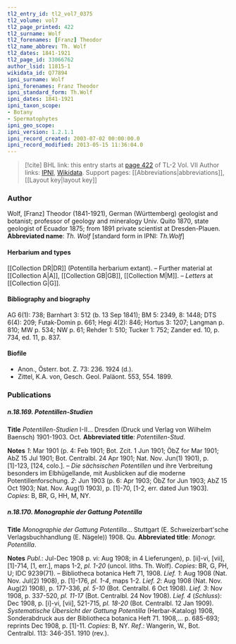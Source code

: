 ```yaml
---
tl2_entry_id: tl2_vol7_0375
tl2_volume: vol7
tl2_page_printed: 422
tl2_surname: Wolf
tl2_forenames: [Franz] Theodor
tl2_name_abbrev: Th. Wolf
tl2_dates: 1841-1921
tl2_page_id: 33066762
author_lsid: 11815-1
wikidata_id: Q77894
ipni_surname: Wolf
ipni_forenames: Franz Theodor
ipni_standard_form: Th.Wolf
ipni_dates: 1841-1921
ipni_taxon_scope: 
- Botany
- Spermatophytes
ipni_geo_scope: 
ipni_version: 1.2.1.1
ipni_record_created: 2003-07-02 00:00:00.0
ipni_record_modified: 2013-05-15 11:36:04.0
---
```


> [!cite] BHL link: this entry starts at [page 422](https://www.biodiversitylibrary.org/page/33066762) of TL-2 Vol. VII
> Author links: [IPNI](https://www.ipni.org/a/11815-1), [Wikidata](https://www.wikidata.org/wiki/Q77894). Support pages: [[Abbreviations|abbreviations]], [[Layout key|layout key]]

### Author

Wolf, \[Franz\] Theodor (1841-1921), German (Württemberg) geologist and botanist; professor of geology and mineralogy Univ. Quito 1870, state geologist of Ecuador 1875; from 1891 private scientist at Dresden-Plauen. 
**Abbreviated name**: *Th. Wolf* \[standard form in IPNI: *Th.Wolf*\]

#### Herbarium and types

[[Collection DR|DR]] (Potentilla herbarium extant). – Further material at [[Collection A|A]], [[Collection GB|GB]], [[Collection M|M]]. – *Letters* at [[Collection G|G]].

#### Bibliography and biography

AG 6(1): 738; Barnhart 3: 512 (b. 13 Sep 1841); BM 5: 2349, 8: 1448; DTS 6(4): 209; Futak-Domin p. 661; Hegi 4(2): 846; Hortus 3: 1207; Langman p. 810; MW p. 534; NW p. 61; Rehder 1: 510; Tucker 1: 752; Zander ed. 10, p. 734, ed. 11, p. 837.

#### Biofile

- Anon., Österr. bot. Z. 73: 236. 1924 (d.).
- Zittel, K.A. von, Gesch. Geol. Paläont. 553, 554. 1899.

### Publications

##### n.18.169. Potentillen-Studien

**Title**
*Potentillen-Studien* I-II... Dresden (Druck und Verlag von Wilhelm Baensch) 1901-1903. Oct.
**Abbreviated title**: *Potentillen-Stud.*

**Notes**
*1*: Mar 1901 (p. 4: Feb 1901; Bot. Zcit. 1 Jun 1901; ÖbZ for Mar 1901; AbZ 15 Jul 1901; Bot. Centralbl. 24 Apr 1901; Nat. Nov. Jun(1) 1901), p. \[1\]-123, \[124, colo.\]. – *Die sächsischen Potentillen* und ihre Verbreitung besonders im Elbhügellande, mit Ausblicken auf die moderne Potentillenforschung.
*2*: Jun 1903 (p. 6: Apr 1903; ÖbZ for Jun 1903; AbZ 15 Oct 1903; Nat. Nov. Aug(1) 1903), p. \[1\]-70, \[1-2, err. dated Jun 1903\].
*Copies*: B, BR, G, HH, M, NY.

##### n.18.170. Monographie der Gattung Potentilla

**Title**
*Monographie der Gattung Potentilla*... Stuttgart (E. Schweizerbart'sche Verlagsbuchhandlung (E. Nägele)) 1908. Qu.
**Abbreviated title**: *Monogr. Potentilla*.

**Notes**
*Publ*.: Jul-Dec 1908 p. vi: Aug 1908; in 4 Lieferungen), p. \[ii\]-vi, \[vii\], \[1\]-714, \[1, err.\], maps 1-2, *pl. 1-20* (uncol. liths. Th. Wolf). *Copies*: BR, G, PH, U; IDC 9239(71). – Bibliotheca botanica Heft 71, 1908.
*Lief. 1*: Aug 1908 (Nat. Nov. Jul(2) 1908), p. \[1\]-176, *pl. 1-4*, maps 1-2.
*Lief. 2*: Aug 1908 (Nat. Nov. Aug(2) 1908), p. 177-336, *pl. 5-10* (Bot. Centralbl. 6 Oct 1908).
*Lief. 3*: Nov 1908, p. 337-520, *pl. 11-17* (Bot. Centralbl. 24 Nov 1908).
*Lief. 4* (*Schluss*): Dec 1908, p. \[i\]-vi, \[vii\], 521-715, *pl. 18-20* (Bot. Centralbl. 12 Jan 1909).
*Systematische Übersicht der Gattung Potentilla* (Herbar-Katalog) 1908, Sonderabdruck aus der Bibliotheca botanica Heft 71. 1908,... p. 685-693; reprints Dec 1908, p. \[1\]-11.
*Copies*: B, NY.
*Ref*.: Wangerin, W., Bot. Centralbl. 113: 346-351. 1910 (rev.).

